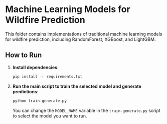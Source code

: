 # Machine Learning Models for Wildfire Prediction

This folder contains implementations of traditional machine learning models for wildfire prediction, including RandomForest, XGBoost, and LightGBM.

## How to Run

1.  **Install dependencies**:
    ```bash
    pip install -r requirements.txt
    ```
2.  **Run the main script to train the selected model and generate predictions**:
    ```bash
    python train-generate.py
    ```
    You can change the `MODEL_NAME` variable in the `train-generate.py` script to select the model you want to run.
